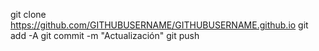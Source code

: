 git clone https://github.com/GITHUBUSERNAME/GITHUBUSERNAME.github.io
git add -A
git commit -m "Actualización"
git push